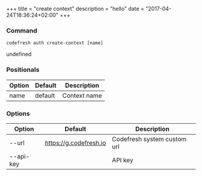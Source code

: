 +++
title = "create context"
description = "hello"
date = "2017-04-24T18:36:24+02:00"
+++

### Command
`codefresh auth create-context [name]`

undefined
### Positionals

Option | Default | Description
--------- | ----------- | -----------
name | default | Context name
### Options

Option | Default | Description
--------- | ----------- | -----------
--url | https://g.codefresh.io | Codefresh system custom url
--api-key |  | API key



